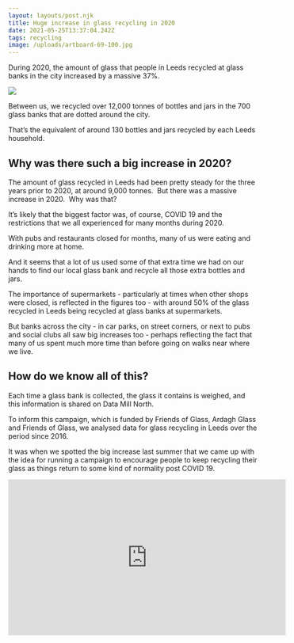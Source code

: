 ```yaml
---
layout: layouts/post.njk
title: Huge increase in glass recycling in 2020
date: 2021-05-25T13:37:04.242Z
tags: recycling
image: /uploads/artboard-69-100.jpg
---
```

During 2020, the amount of glass that people in Leeds recycled at glass banks in the city increased by a massive 37%.

![](/uploads/16-100.jpg)

Between us, we recycled over 12,000 tonnes of bottles and jars in the 700 glass banks that are dotted around the city.

That’s the equivalent of around 130 bottles and jars recycled by each Leeds household.

## Why was there such a big increase in 2020?

The amount of glass recycled in Leeds had been pretty steady for the three years prior to 2020, at around 9,000 tonnes.  But there was a massive increase in 2020.  Why was that?

It’s likely that the biggest factor was, of course, COVID 19 and the restrictions that we all experienced for many months during 2020.

With pubs and restaurants closed for months, many of us were eating and drinking more at home.  

And it seems that a lot of us used some of that extra time we had on our hands to find our local glass bank and recycle all those extra bottles and jars.

The importance of supermarkets - particularly at times when other shops were closed, is reflected in the figures too - with around 50% of the glass recycled in Leeds being recycled at glass banks at supermarkets.

But banks across the city - in car parks, on street corners, or next to pubs and social clubs all saw big increases too - perhaps reflecting the fact that many of us spent much more time than before going on walks near where we live.

## How do we know all of this?

Each time a glass bank is collected, the glass it contains is weighed, and this information is shared on Data Mill North.  

To inform this campaign, which is funded by Friends of Glass, Ardagh Glass and Friends of Glass, we analysed data for glass recycling in Leeds over the period since 2016.  

It was when we spotted the big increase last summer that we came up with the idea for running a campaign to encourage people to keep recycling their glass as things return to some kind of normality post COVID 19.

<iframe width="560" height="315" src="https://www.youtube.com/embed/FHQ9O3dR6hQ" title="YouTube video player" frameborder="0" allow="accelerometer; autoplay; clipboard-write; encrypted-media; gyroscope; picture-in-picture" allowfullscreen></iframe>